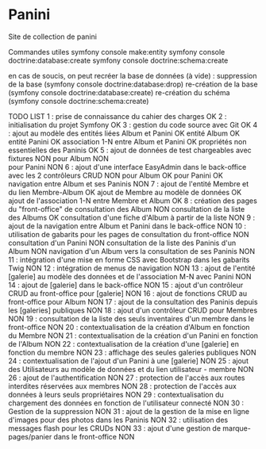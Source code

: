 # Panini

Site de collection de panini

Commandes utiles
symfony console make:entity
symfony console doctrine:database:create
symfony console doctrine:schema:create

en cas de soucis, on peut recréer la base de données (à vide) :
suppression de la base (symfony console doctrine:database:drop)
re-création de la base (symfony console doctrine:database:create)
re-création du schéma (symfony console doctrine:schema:create)


TODO LIST
1 : prise de connaissance du cahier des charges                                                 OK
2 : initialisation du projet Symfony                                                            OK
3 : gestion du code source avec Git                                                             OK
4 : ajout au modèle des entités liées Album et Panini                                           OK
        entité Album                                                                            OK
        entité Panini                                                                           OK
        association 1-N entre Album et Panini                                                   OK
        propriétés non essentielles des Paninis                                                 OK
5 : ajout de données de test chargeables avec fixtures                                      NON
        pour Album                                                                          NON                               
        pour Panini                                                                         NON
6 : ajout d'une interface EasyAdmin dans le back-office avec les 2 contrôleurs CRUD         NON
        pour Album                                                                              OK
        pour Panini                                                                             OK
        navigation entre Album et ses Paninis                                               NON
7 : ajout de l'entité Membre et du lien Membre-Album                                            OK
        ajout de Membre au modèle de données                                                    OK
        ajout de l'association 1-N entre Membre et Album                                        OK
8 : création des pages du "front-office" de consultation des Album                          NON
        consultation de la liste des Albums                                                     OK
        consultation d'une fiche d'Album à partir de la liste                               NON
9 : ajout de la navigation entre Album et Panini dans le back-office                        NON
10 : utilisation de gabarits pour les pages de consultation du front-office                 NON
        consultation d'un Panini                                                            NON
        consultation de la liste des Paninis d'un Album                                     NON
        navigation d'un Album vers la consultation de ses Paninis                           NON
11 : intégration d'une mise en forme CSS avec Bootstrap dans les gabarits Twig              NON
12 : intégration de menus de navigation                                                     NON
13 : ajout de l'entité [galerie] au modèle des données et de l'association M-N avec Panini  NON
14 : ajout de [galerie] dans le back-office                                                 NON
15 : ajout d'un contrôleur CRUD au front-office pour [galerie]                              NON
16 : ajout de fonctions CRUD au front-office pour Album                                     NON
17 : ajout de la consultation des Paninis depuis les [galeries] publiques                   NON
18 : ajout d'un contrôleur CRUD pour Membres                                                NON
19 : consultation de la liste des seuls inventaires d'un membre dans le front-office        NON
20 : contextualisation de la création d'Album en fonction du Membre                         NON
21 : contextualisation de la création d'un Panini en fonction de l'Album                    NON
22 : contextualisation de la création d'une [galerie] en fonction du membre                 NON
23 : affichage des seules galeries publiques                                                NON
24 : contextualisation de l'ajout d'un Panini à une [galerie]                               NON
25 : ajout des Utilisateurs au modèle de données et du lien utilisateur - membre            NON
26 : ajout de l'authentification                                                            NON
27 : protection de l'accès aux routes interdites réservées aux membres                      NON
28 : protection de l'accès aux données à leurs seuls propriétaires                          NON
29 : contextualisation du chargement des données en fonction de l'utilisateur connecté      NON
30 : Gestion de la suppression                                                              NON
31 : ajout de la gestion de la mise en ligne d'images pour des photos dans les Paninis      NON
32 : utilisation des messages flash pour les CRUDs                                          NON
33 : ajout d'une gestion de marque-pages/panier dans le front-office                        NON